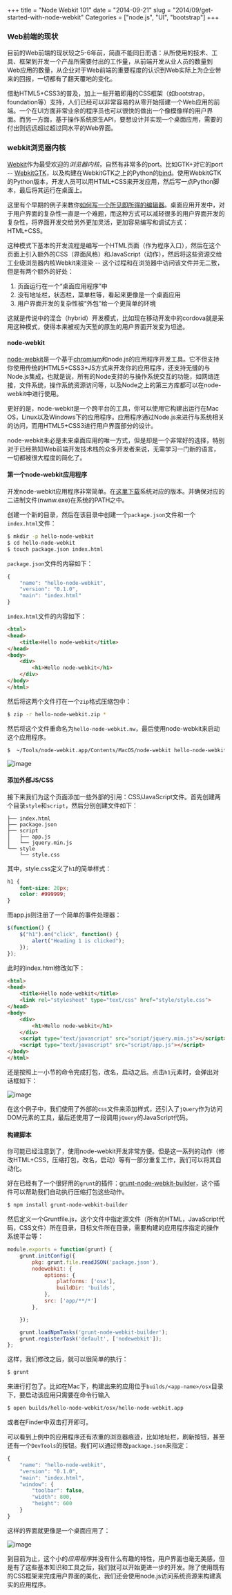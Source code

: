 +++
title = "Node Webkit 101"
date = "2014-09-21"
slug = "2014/09/get-started-with-node-webkit"
Categories = ["node.js", "UI", "bootstrap"]
+++

### Web前端的现状

目前的Web前端的现状较之5-6年前，简直不能同日而语：从所使用的技术、工具、框架到开发一个产品所需要付出的工作量，从前端开发从业人员的数量到Web应用的数量，从企业对于Web前端的重要程度的认识到Web实际上为企业带来的回报，一切都有了翻天覆地的变化。

借助HTML5+CSS3的普及，加上一些开箱即用的CSS框架（如bootstrap，foundation等）支持，人们已经可以非常容易的从零开始搭建一个Web应用的前端。一个在UI方面非常业余的程序员也可以很快的做出一个像模像样的用户界面。而另一方面，基于操作系统原生API，要想设计并实现一个桌面应用，需要的付出则远远超过超过同水平的Web界面。

### webkit浏览器内核

[Webkit](https://www.webkit.org/)作为最受欢迎的*浏览器内核*，自然有非常多的port。比如GTK+对它的port -- [WebkitGTK](http://webkitgtk.org/)，以及构建在WebkitGTK之上的Python的[bind](https://code.google.com/p/pywebkitgtk/)。使用WebkitGTK的Python版本，开发人员可以用HTML+CSS来开发应用，然后写一点Python脚本，最后将其运行在桌面上。

这里有个早期的例子来教你[如何写一个所见即所得的编辑器](http://arstechnica.com/information-technology/2009/07/how-to-build-a-desktop-wysiwyg-editor-with-webkit-and-html-5/1/)。桌面应用开发中，对于用户界面的复杂性一直是一个难题，而这种方式可以减轻很多的用户界面开发的复杂性，将界面开发交给另外更加灵活，更加容易编写和调试方式：HTML+CSS。

这种模式下基本的开发流程是编写一个HTML页面（作为程序入口），然后在这个页面上引入额外的CSS（界面风格）和JavaScript（动作），然后将这些资源交给工业级浏览器内核Webkit来渲染 -- 这个过程和在浏览器中访问该文件并无二致，但是有两个额外的好处：

1.	页面运行在一个“桌面应用程序”中
2.	没有地址栏，状态栏，菜单栏等，看起来更像是一个桌面应用
3.	用户界面开发的复杂性被“外包”给一个更简单的环境

这就是传说中的混合（hybrid）开发模式，比如现在移动开发中的cordova就是采用这种模式，使得本来被视为天堑的原生的用户界面开发变为坦途。

#### node-webkit

[node-webkit](https://github.com/rogerwang/node-webkit)是一个基于[chromium](http://www.chromium.org/)和node.js的应用程序开发工具。它不但支持你使用传统的HTML5+CSS3+JS方式来开发你的应用程序，还支持无缝的与Node.js集成，也就是说，所有的Node支持的与操作系统交互的功能，如网络连接，文件系统，操作系统资源访问等，以及Node之上的第三方库都可以在node-webkit中进行使用。

更好的是，node-webkit是一个跨平台的工具，你可以使用它构建出运行在Mac OS，Linux以及Windows下的应用程序。应用程序通过Node.js来进行与系统相关的访问，而用HTML5+CSS3进行用户界面部分的设计。

node-webkit未必是未来桌面应用的唯一方式，但是却是一个非常好的选择，特别对于已经熟知Web前端开发技术栈的众多开发者来说，无需学习一门新的语言，一切都被很大程度的简化了。

#### 第一个node-webkit应用程序

开发node-webkit应用程序非常简单。在[这里下载](https://github.com/rogerwang/node-webkit)系统对应的版本。并确保对应的二进制文件(nwnw.exe)在系统的PATH之中。

创建一个新的目录，然后在该目录中创建一个`package.json`文件和一个`index.html`文件：

```sh
$ mkdir -p hello-node-webkit
$ cd hello-node-webkit
$ touch package.json index.html
```

`package.json`文件的内容如下：

```js
{
    "name": "hello-node-webkit",
    "version": "0.1.0",
    "main": "index.html"
}
```

`index.html`文件的内容如下：

```html
<html>
<head>
	<title>Hello node-webkit</title>
</head>
<body>
	<div>
		<h1>Hello node-webkit</h1>
	</div>
</body>
</html>
```

然后将这两个文件打在一个`zip`格式压缩包中：

```sh
$ zip -r hello-node-webkit.zip *
```

然后将这个文件重命名为`hello-node-webkit.nw`，最后使用node-webkit来启动这个应用程序。

```sh
$  ~/Tools/node-webkit.app/Contents/MacOS/node-webkit hello-node-webkit.nw
```

![image](/images/2014/09/hello-node-webkit-resized.png)

#### 添加外部JS/CSS

接下来我们为这个页面添加一些外部的引用：CSS/JavaScript文件。首先创建两个目录`style`和`script`，然后分别创建文件如下：

```
├── index.html
├── package.json
├── script
│   ├── app.js
│   └── jquery.min.js
└── style
    └── style.css
```

其中，style.css定义了`h1`的简单样式：

```css
h1 {
	font-size: 20px;
	color: #999999;
}
```

而app.js则注册了一个简单的事件处理器：

```js
$(function() {
	$("h1").on("click", function() {
		alert("Heading 1 is clicked");
	});
});
```

此时的index.html修改如下：

```html
<html>
<head>
	<title>Hello node-webkit</title>
	<link rel="stylesheet" type="text/css" href="style/style.css">
</head>
<body>
	<div>
		<h1>Hello node-webkit</h1>
	</div>
	<script type="text/javascript" src="script/jquery.min.js"></script>
	<script type="text/javascript" src="script/app.js"></script>
</body>
</html>
```

还是按照上一小节的命令完成打包，改名，启动之后。点击`h1`元素时，会弹出对话框如下：

![image](/images/2014/09/node-webkit-clicked-resized.png)

在这个例子中，我们使用了外部的`css`文件来添加样式，还引入了`jQuery`作为访问DOM元素的工具，最后还使用了一段调用`jQuery`的JavaScript代码。

#### 构建脚本

你可能已经注意到了，使用node-webkit开发非常方便。但是这一系列的动作（修改HTML+CSS，压缩打包，改名，启动）等有一部分重复工作，我们可以将其自动化。

好在已经有了一个很好用的`grunt`的插件：[grunt-node-webkit-builder](https://github.com/mllrsohn/grunt-node-webkit-builder)，这个插件可以帮助我们自动执行压缩打包这些动作。

```sh
$ npm install grunt-node-webkit-builder
```

然后定义一个Gruntfile.js，这个文件中指定源文件（所有的HTML，JavaScript代码，CSS文件）所在目录，目标文件所在目录，需要构建的应用程序指定的操作系统平台等：

```js
module.exports = function(grunt) {
    grunt.initConfig({
        pkg: grunt.file.readJSON('package.json'),
        nodewebkit: {
            options: {
                platforms: ['osx'],
                buildDir: 'builds',
            },
            src: ['app/**/*']
        },

    });

    grunt.loadNpmTasks('grunt-node-webkit-builder');
    grunt.registerTask('default', ['nodewebkit']);
};
```

这样，我们修改之后，就可以很简单的执行：

```sh
$ grunt
```

来进行打包了。比如在Mac下，构建出来的应用位于`builds/<app-name>/osx`目录下，要启动该应用只需要在命令行输入

```sh
$ open builds/hello-node-webkit/osx/hello-node-webkit.app
```

或者在Finder中双击打开即可。

可以看到上例中的应用程序还有浓重的浏览器痕迹，比如地址栏，刷新按钮，甚至还有一个`DevTools`的按钮。我们可以通过修改`package.json`来指定：

```js
{
    "name": "hello-node-webkit",
    "version": "0.1.0",
    "main": "index.html",
    "window": {
        "toolbar": false,
        "width": 800,
        "height": 600
    }
}
```

这样的界面就更像是一个桌面应用了：

![image](/images/2014/09/hello-without-address-resized.png)


到目前为止，这个小的*应用程序*并没有什么有趣的特性，用户界面也毫无美感，但是有了这些基本知识和工具之后，我们就可以开始更进一步的开发。除了使用既有的CSS框架来完成用户界面的美化，我们还会使用node.js访问系统资源来构建真实的应用程序。

